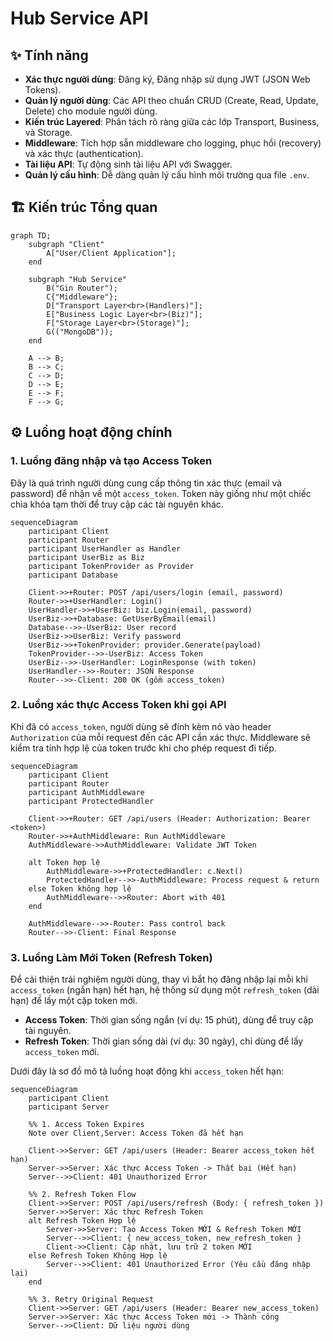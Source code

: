 # Hub Service API

## ✨ Tính năng

-   **Xác thực người dùng**: Đăng ký, Đăng nhập sử dụng JWT (JSON Web Tokens).
-   **Quản lý người dùng**: Các API theo chuẩn CRUD (Create, Read, Update, Delete) cho module người dùng.
-   **Kiến trúc Layered**: Phân tách rõ ràng giữa các lớp Transport, Business, và Storage.
-   **Middleware**: Tích hợp sẵn middleware cho logging, phục hồi (recovery) và xác thực (authentication).
-   **Tài liệu API**: Tự động sinh tài liệu API với Swagger.
-   **Quản lý cấu hình**: Dễ dàng quản lý cấu hình môi trường qua file `.env`.

## 🏗️ Kiến trúc Tổng quan

```mermaid
graph TD;
    subgraph "Client"
        A["User/Client Application"];
    end

    subgraph "Hub Service"
        B("Gin Router");
        C{"Middleware"};
        D["Transport Layer<br>(Handlers)"];
        E["Business Logic Layer<br>(Biz)"];
        F["Storage Layer<br>(Storage)"];
        G(("MongoDB"));
    end

    A --> B;
    B --> C;
    C --> D;
    D --> E;
    E --> F;
    F --> G;
```

## ⚙️ Luồng hoạt động chính

### 1. Luồng đăng nhập và tạo Access Token

Đây là quá trình người dùng cung cấp thông tin xác thực (email và password) để nhận về một `access_token`. Token này giống như một chiếc chìa khóa tạm thời để truy cập các tài nguyên khác.

```mermaid
sequenceDiagram
    participant Client
    participant Router
    participant UserHandler as Handler
    participant UserBiz as Biz
    participant TokenProvider as Provider
    participant Database

    Client->>+Router: POST /api/users/login (email, password)
    Router->>+UserHandler: Login()
    UserHandler->>+UserBiz: biz.Login(email, password)
    UserBiz->>+Database: GetUserByEmail(email)
    Database-->>-UserBiz: User record
    UserBiz->>UserBiz: Verify password
    UserBiz->>+TokenProvider: provider.Generate(payload)
    TokenProvider-->>-UserBiz: Access Token
    UserBiz-->>-UserHandler: LoginResponse (with token)
    UserHandler-->>-Router: JSON Response
    Router-->>-Client: 200 OK (gồm access_token)
```

### 2. Luồng xác thực Access Token khi gọi API

Khi đã có `access_token`, người dùng sẽ đính kèm nó vào header `Authorization` của mỗi request đến các API cần xác thực. Middleware sẽ kiểm tra tính hợp lệ của token trước khi cho phép request đi tiếp.

```mermaid
sequenceDiagram
    participant Client
    participant Router
    participant AuthMiddleware
    participant ProtectedHandler

    Client->>+Router: GET /api/users (Header: Authorization: Bearer <token>)
    Router->>+AuthMiddleware: Run AuthMiddleware
    AuthMiddleware->>AuthMiddleware: Validate JWT Token

    alt Token hợp lệ
        AuthMiddleware->>+ProtectedHandler: c.Next()
        ProtectedHandler-->>-AuthMiddleware: Process request & return
    else Token không hợp lệ
        AuthMiddleware-->>Router: Abort with 401
    end

    AuthMiddleware-->>-Router: Pass control back
    Router-->>-Client: Final Response
```

### 3. Luồng Làm Mới Token (Refresh Token)

Để cải thiện trải nghiệm người dùng, thay vì bắt họ đăng nhập lại mỗi khi `access_token` (ngắn hạn) hết hạn, hệ thống sử dụng một `refresh_token` (dài hạn) để lấy một cặp token mới.

-   **Access Token**: Thời gian sống ngắn (ví dụ: 15 phút), dùng để truy cập tài nguyên.
-   **Refresh Token**: Thời gian sống dài (ví dụ: 30 ngày), chỉ dùng để lấy `access_token` mới.

Dưới đây là sơ đồ mô tả luồng hoạt động khi `access_token` hết hạn:

```mermaid
sequenceDiagram
    participant Client
    participant Server

    %% 1. Access Token Expires
    Note over Client,Server: Access Token đã hết hạn

    Client->>Server: GET /api/users (Header: Bearer access_token hết hạn)
    Server->>Server: Xác thực Access Token -> Thất bại (Hết hạn)
    Server-->>Client: 401 Unauthorized Error

    %% 2. Refresh Token Flow
    Client->>Server: POST /api/users/refresh (Body: { refresh_token })
    Server->>Server: Xác thực Refresh Token
    alt Refresh Token Hợp lệ
        Server->>Server: Tạo Access Token MỚI & Refresh Token MỚI
        Server-->>Client: { new_access_token, new_refresh_token }
        Client->>Client: Cập nhật, lưu trữ 2 token MỚI
    else Refresh Token Không Hợp lệ
        Server-->>Client: 401 Unauthorized Error (Yêu cầu đăng nhập lại)
    end

    %% 3. Retry Original Request
    Client->>Server: GET /api/users (Header: Bearer new_access_token)
    Server->>Server: Xác thực Access Token mới -> Thành công
    Server-->>Client: Dữ liệu người dùng
```
